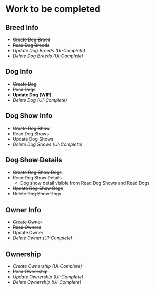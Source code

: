 # Work to be completed

## Breed Info

- ~~Create Dog Breed~~
- ~~Read Dog Breeds~~
- _Update Dog Breeds (UI-Complete)_
- _Delete Dog Breeds (UI-Complete)_

## Dog Info

- ~~Create Dog~~
- ~~Read Dogs~~
- **Update Dog (WIP)**
- _Delete Dog (UI-Complete)_

## Dog Show Info

- ~~Create Dog Show~~
- ~~Read Dog Shows~~
- Update Dog Shows
- _Delete Dog Shows (UI-Complete)_

## ~~Dog Show Details~~

- ~~Create Dog Show Dogs~~
- ~~Read Dog Show Details~~
  - Dog show detail visible from Read Dog Shows and Read Dogs
- ~~Update Dog Show Dogs~~
- ~~Delete Dog Show Dogs~~

## Owner Info

- ~~Create Owner~~
- ~~Read Owners~~
- Update Owner
- _Delete Owner (UI-Complete)_

## Ownership

- _Create Ownership (UI-Complete)_
- ~~Read Ownership~~
- _Update Ownership (UI-Complete)_
- _Delete Ownership (UI-Complete)_
